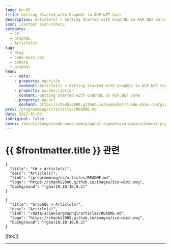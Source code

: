 ```yaml
---
lang: ko-KR
title: Getting Started with GraphQL in ASP.NET Core
description: Article(s) > Getting Started with GraphQL in ASP.NET Core
icon: iconfont icon-csharp
category: 
  - C#
  - GraphQL
  - Article(s)
tag: 
  - blog
  - code-maze.com
  - csharp
  - graphql
head:  
  - - meta:
    - property: og:title
      content: Article(s) > Getting Started with GraphQL in ASP.NET Core
    - property: og:description
      content: Getting Started with GraphQL in ASP.NET Core
    - property: og:url
      content: https://chanhi2000.github.io/bookshelf/code-maze.com/graphql-aspnetcore-basics.html
prev: /programming/cs/articles/README.md
date: 2022-01-03
isOriginal: false
cover: /assets/image/code-maze.com/graphql-aspnetcore-basics/banner.png
---
```


# {{ $frontmatter.title }} 관련

```component VPCard
{
  "title": "C# > Article(s)",
  "desc": "Article(s)",
  "link": "/programming/cs/articles/README.md",
  "logo": "https://chanhi2000.github.io/images/ico-wind.svg",
  "background": "rgba(10,10,10,0.2)"
}
```

```component VPCard
{
  "title": "GraphQL > Article(s)",
  "desc": "Article(s)",
  "link": "/data-science/graphql/articles/README.md",
  "logo": "https://chanhi2000.github.io/images/ico-wind.svg",
  "background": "rgba(10,10,10,0.2)"
}
```

[[toc]]

---

<SiteInfo
  name="Getting Started with GraphQL in ASP.NET Core"
  desc="In this article we are going to learn about GraphQL in ASP.NET Core integration, how to start with the project and how to create a first GraphQL query."
  url="https://code-maze.com/graphql-aspnetcore-basics/"
  logo="/assets/image/code-maze.com/favicon.png"
  preview="/assets/image/code-maze.com/graphql-aspnetcore-basics/banner.png"/>

<!-- TODO: 작성 -->
